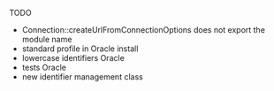 TODO

* Connection::createUrlFromConnectionOptions does not export the module name
* standard profile in Oracle install
* lowercase identifiers Oracle
* tests Oracle
* new identifier management class
